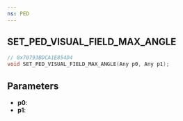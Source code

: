 ```yaml
---
ns: PED
---
```

## SET_PED_VISUAL_FIELD_MAX_ANGLE

```c
// 0x70793BDCA1E854D4
void SET_PED_VISUAL_FIELD_MAX_ANGLE(Any p0, Any p1);
```

## Parameters
* **p0**:
* **p1**:

